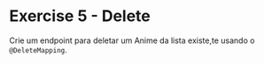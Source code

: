 # Exercise 5 - Delete
Crie um endpoint para deletar um Anime da lista existe,te usando o `@DeleteMapping`.
